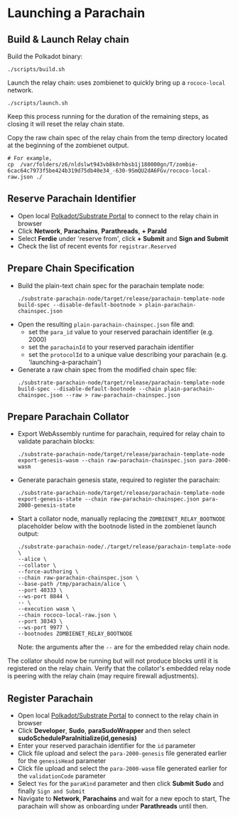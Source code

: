 
# Launching a Parachain

## Build & Launch Relay chain
Build the Polkadot binary:
```shell
./scripts/build.sh
```

Launch the relay chain: uses zombienet to quickly bring up a `rococo-local` network.
```shell
./scripts/launch.sh
```
Keep this process running for the duration of the remaining steps, as closing it will reset the relay chain state.

Copy the raw chain spec of the relay chain from the temp directory located at the beginning of the zombienet output.
```shell
# For example,
cp  /var/folders/z6/nldslwt943vb8k0rhbsb1j180000gn/T/zombie-6cac64c7973f5be424b319d75db40e34_-630-9SmQU2dA6FGv/rococo-local-raw.json ./
```

## Reserve Parachain Identifier
- Open local [Polkadot/Substrate Portal](https://polkadot.js.org/apps/?rpc=ws://127.0.0.1:9900#/explorer) to connect to the relay chain in browser
- Click **Network**, **Parachains**, **Parathreads**, **+ ParaId**
- Select **Ferdie** under 'reserve from', click **+ Submit** and **Sign and Submit**
- Check the list of recent events for `registrar.Reserved`

## Prepare Chain Specification
- Build the plain-text chain spec for the parachain template node:
  ```shell
  ./substrate-parachain-node/target/release/parachain-template-node build-spec --disable-default-bootnode > plain-parachain-chainspec.json
  ```
- Open the resulting `plain-parachain-chainspec.json` file and:
  - set the `para_id` value to your reserved parachain identifier (e.g. 2000)
  - set the `parachainId` to your reserved parachain identifier
  - set the `protocolId` to a unique value describing your parachain (e.g. 'launching-a-parachain')
- Generate a raw chain spec from the modified chain spec file:
  ```shell
  ./substrate-parachain-node/target/release/parachain-template-node build-spec --disable-default-bootnode --chain plain-parachain-chainspec.json --raw > raw-parachain-chainspec.json
  ```

## Prepare Parachain Collator
- Export WebAssembly runtime for parachain, required for relay chain to validate parachain blocks:
  ```shell
  ./substrate-parachain-node/target/release/parachain-template-node export-genesis-wasm --chain raw-parachain-chainspec.json para-2000-wasm
  ```
- Generate parachain genesis state, required to register the parachain:
  ```shell
  ./substrate-parachain-node/target/release/parachain-template-node export-genesis-state --chain raw-parachain-chainspec.json para-2000-genesis-state
  ```
- Start a collator node, manually replacing the `ZOMBIENET_RELAY_BOOTNODE` placeholder below with the bootnode listed in the zombienet launch output:
  ```shell
  ./substrate-parachain-node/./target/release/parachain-template-node \
  --alice \
  --collator \
  --force-authoring \
  --chain raw-parachain-chainspec.json \
  --base-path /tmp/parachain/alice \
  --port 40333 \
  --ws-port 8844 \
  -- \
  --execution wasm \
  --chain rococo-local-raw.json \
  --port 30343 \
  --ws-port 9977 \
  --bootnodes ZOMBIENET_RELAY_BOOTNODE
  ```
  Note: the arguments after the `--` are for the embedded relay chain node.
  
The collator should now be running but will not produce blocks until it is registered on the relay chain. Verify that the collator's embedded relay node is peering with the relay chain (may require firewall adjustments).

## Register Parachain
- Open local [Polkadot/Substrate Portal](https://polkadot.js.org/apps/?rpc=ws://127.0.0.1:9900#/explorer) to connect to the relay chain in browser
- Click **Developer**, **Sudo**, **paraSudoWrapper** and then select **sudoScheduleParaInitialize(id,genesis)**
- Enter your reserved parachain identifier for the `id` parameter 
- Click file upload and select the `para-2000-genesis` file generated earlier for the `genesisHead` parameter
- Click file upload and select the `para-2000-wasm` file generated earlier for the `validationCode` parameter
- Select `Yes` for the `paraKind` parameter and then click **Submit Sudo** and finally `Sign and Submit`
- Navigate to **Network**, **Parachains** and wait for a new epoch to start, The parachain will show as onboarding under **Parathreads** until then.